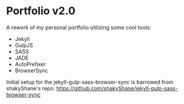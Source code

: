 Portfolio v2.0
==============

A rework of my personal portfolio utilizing some cool tools:
- Jekyll
- GulpJS
- SASS
- JADE
- AutoPrefixer
- BrowserSync

Initial setup for the jekyll-gulp-sass-browser-sync is barrowed from shakyShane's repo: https://github.com/shakyShane/jekyll-gulp-sass-browser-sync

